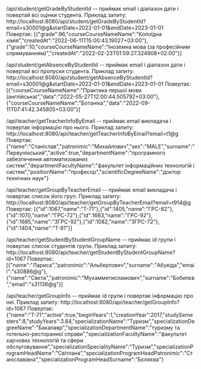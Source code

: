 /api/student/getGradeByStudentId  -- приймає email і діапазон дати і повертай всі оцінки студента. Приклад запиту:
http://localhost:8080/api/student/getGradeByStudentId?email=s30001@g&startDate=2022-01-01&endDate=2023-01-01
<br>Повертає:
[{"grade":96,"courseCourseNameName":"Колоїдна хімія","createdAt":"2022-06-11T15:00:43.19027+03:00"},{"grade":10,"courseCourseNameName":"Іноземна мова (за професійним спрямуванням)","createdAt":"2022-02-23T01:59:27.324908+02:00"}]

/api/student/getAbsenceByStudentId  -- приймає email і діапазон дати і повертай всі пропуски студента. Приклад запиту:
http://localhost:8080/api/student/getAbsenceByStudentId?email=s30001@g&startDate=2022-01-01&endDate=2023-01-01
Повертає:
[{"courseCourseNameName":"Практика першої мови (англійська)","data":"2022-05-27T12:00:44.505792+03:00"},{"courseCourseNameName":"Ботаніка","data":"2022-09-11T07:41:42.345805+03:00"}]

/api/teacher/getTeacherInfoByEmail -- приймає email викладача і повертає інформацію про нього. Приклад запиту:
http://localhost:8080/api/teacher/getTeacherInfoByEmail?email=t1@g
Повертає:
{"name":"Станіслав","patronimic":"Михайлович","sex":"MALE","surname":"Первунінський","active":true,"departmentName":"програмного забезпечення автоматизованих систем","departmentFacultyName":"факультет інформаційних технологій і систем","positionName":"професор","scientificDegreeName":"доктор технічних наук"}

/api/teacher/getGroupByTeacherEmail -- приймає email викладача і повертає список його груп. Приклад запиту:
http://localhost:8080/api/teacher/getGroupByTeacherEmail?email=t914@g
Повертає:
[{"id":1067,"name":"Т-71"},{"id":1405,"name":"ГРС-82"},{"id":1070,"name":"ГРС-72"},{"id":1683,"name":"ГРС-92"},{"id":1685,"name":"ЗГРС-92"},{"id":1082,"name":"ЗГРС-72"},{"id":1404,"name":"Т-81"}]

/api/teacher/getStudentByStudentGroupName -- приймає id групи і повертає список студентів групи. Приклад запиту:
http://localhost:8080/api/teacher/getStudentByStudentGroupName?id=1067
Повертає:
[{"name":"Лариса","patronimic":"Альбертович","surname":"Абуеіда","email":"s30886@g"},{"name":"Свєта","patronimic":"Мухамметисламович","surname":"Бобилєв","email":"s31136@g"}]

/api/teacher/getGroupInfo -- приймає id групи і повертає інформацію про неї. Приклад запиту:
http://localhost:8080/api/teacher/getGroupInfo?id=1067
Повертає:
{"name":"Т-71","active":true,"beginYears":1,"creationYear":2017,"studySemesters":8,"studyYears":3.84,"specializationName":"Туризм","specializationDegreeName":"Бакалавр","specializationDepartmentName":"туризму та готельно-ресторанної справи","specializationFacultyName":"факультет харчових технологій та сфери обслуговування","specializationSpecialityName":"Туризм","specializationProgramHeadName":"Світлана","specializationProgramHeadPatronimic":"Станіславівна","specializationProgramHeadSurname":"Бєляєва"}
